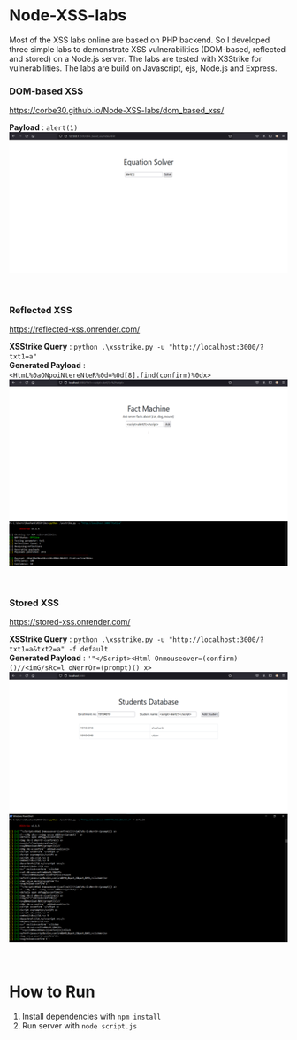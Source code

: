 # Node-XSS-labs
Most of the XSS labs online are based on PHP backend. So I developed three simple labs to demonstrate XSS vulnerabilities (DOM-based, reflected and stored) on a Node.js server. The labs are tested with XSStrike for vulnerabilities. The labs are build on Javascript, ejs, Node.js and Express.

### DOM-based XSS
https://corbe30.github.io/Node-XSS-labs/dom_based_xss/

**Payload** : ```alert(1)```
![](https://raw.githubusercontent.com/Corbe30/Node-XSS-labs/main/images/dom-based-xss.png) 

<br />

### Reflected XSS
https://reflected-xss.onrender.com/

**XSStrike Query** : ```python .\xsstrike.py -u "http://localhost:3000/?txt1=a"``` \
**Generated Payload** : ```<HtmL%0aONpoiNtereNteR%0d=%0d[8].find(confirm)%0dx>```
![](https://raw.githubusercontent.com/Corbe30/Node-XSS-labs/main/images/reflected-xss.png)
![](https://raw.githubusercontent.com/Corbe30/Node-XSS-labs/main/images/reflected-xss-xsstrike.png)

<br />

### Stored XSS
https://stored-xss.onrender.com/

**XSStrike Query** : ```python .\xsstrike.py -u "http://localhost:3000/?txt1=a&txt2=a" -f default``` \
**Generated Payload** : ```'"</Script><Html Onmouseover=(confirm)()//<imG/sRc=l oNerrOr=(prompt)() x>```
![](https://raw.githubusercontent.com/Corbe30/Node-XSS-labs/main/images/stored-xss.png)
![](https://raw.githubusercontent.com/Corbe30/Node-XSS-labs/main/images/stored-xss-xsstrike.png)

<br />

# How to Run
1. Install dependencies with ```npm install```
2. Run server with ```node script.js```
